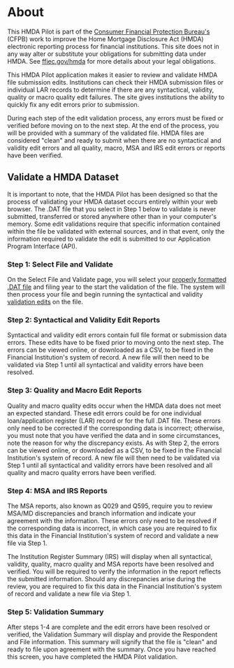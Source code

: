 # About

This HMDA Pilot is part of the [Consumer Financial Protection Bureau's](http://consumerfinance.gov/) (CFPB) work to improve the Home Mortgage Disclosure Act (HMDA) electronic reporting process for financial institutions. This site does not in any way alter or substitute your obligations for submitting data under HMDA. See [ffiec.gov/hmda](http://www.ffiec.gov/hmda) for more details about your legal obligations.

This HMDA Pilot application makes it easier to review and validate HMDA file submission edits. Institutions can check their HMDA submission files or individual LAR records to determine if there are any syntactical, validity, quality or macro quality edit failures. The site gives institutions the ability to quickly fix any edit errors prior to submission.

During each step of the edit validation process, any errors must be fixed or verified before moving on to the next step. At the end of the process, you will be provided with a summary of the validated file. HMDA files are considered "clean" and ready to submit when there are no syntactical and validity edit errors and all quality, macro, MSA and IRS edit errors or reports have been verified.

## Validate a HMDA Dataset

It is important to note, that the HMDA Pilot has been designed so that the process of validating your HMDA dataset occurs entirely within your web browser. The .DAT file that you select in Step 1 below to validate is never submitted, transferred or stored anywhere other than in your computer's memory. Some edit validations require that specific information contained within the file be validated with external sources, and in that event, only the information required to validate the edit is submitted to our Application Program Interface (API).

### Step 1: Select File and Validate

On the Select File and Validate page, you will select your [properly formatted .DAT file](http://www.ffiec.gov/hmda/fileformats.htm) and filing year to the start the validation of the file. The system will then process your file and begin running the syntactical and validity [validation edits](http://www.ffiec.gov/hmda/edits.htm) on the file.

### Step 2: Syntactical and Validity Edit Reports

Syntactical and validity edit errors contain full file format or submission data errors. These edits have to be fixed prior to moving onto the next step. The errors can be viewed online, or downloaded as a CSV, to be fixed in the Financial Institution's system of record. A new file will then need to be validated via Step 1 until all syntactical and validity errors have been resolved.

### Step 3: Quality and Macro Edit Reports

Quality and macro quality edits occur when the HMDA data does not meet an expected standard. These edit errors could be for one individual loan/application register (LAR) record or for the full .DAT file. These errors only need to be corrected if the corresponding data is incorrect; otherwise, you must note that you have verified the data and in some circumstances, note the reason for why the discrepancy exists. As with Step 2, the errors can be viewed online, or downloaded as a CSV, to be fixed in the Financial Institution's system of record. A new file will then need to be validated via Step 1 until all syntactical and validity errors have been resolved and all quality and macro quality errors have been verified.

### Step 4: MSA and IRS Reports

The MSA reports, also known as Q029 and Q595, require you to review MSA/MD discrepancies and branch information and indicate your agreement with the information. These errors only need to be resolved if the corresponding data is incorrect, in which case you are required to fix this data in the Financial Institution's system of record and validate a new file via Step 1. 

The Institution Register Summary (IRS) will display when all syntactical, validity, quality, macro quality and MSA reports have been resolved and verified. You will be required to verify the information in the report reflects the submitted information. Should any discrepancies arise during the review, you are required to fix this data in the Financial Institution's system of record and validate a new file via Step 1.

### Step 5: Validation Summary

After steps 1-4 are complete and the edit errors have been resolved or verified, the Validation Summary will display and provide the Respondent and File information. This summary will signify that the file is "clean" and ready to file upon agreement with the summary. Once you have reached this screen, you have completed the HMDA Pilot validation.

